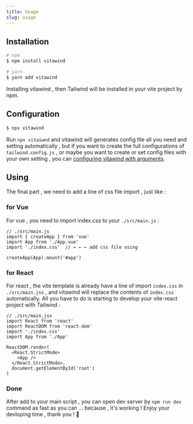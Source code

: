 ```yaml
---
title: Usage
slug: usage
---
```


## Installation
```bash
# npm
$ npm install vitawind 

# yarn
$ yarn add vitawind 
```
Installing vitawind , then Tailwind will be installed in your vite project by npm.

## Configuration
```bash
$ npx vitawind
```
Run `npx vitaiwnd` and vitawind will generates config file all you need and setting automatically , but if you want to create the full configurations of `tailwind.config.js` , or maybe you want to create or set config files with your own setting , you can [configuring vitawind with arguments](#configuring-with-arguments).

## Using
The final part , we need to add a line of css file import , just like :

### for Vue
For vue , you need to import index.css to your `./src/main.js` :
```js{4}
// ./src/main.js
import { createApp } from 'vue'
import App from './App.vue'
import './index.css'  // ← ← ← add css file using

createApp(App).mount('#app')
```

### for React
For react , the vite template is already have a line of import `index.css` in `./src/main.jsx` , and vitawind will replace the contents of `index.css` automatically. All you have to do is starting to develop your vite-react project with Tailwind :
```jsx{4}
// ./src/main.jsx
import React from 'react'
import ReactDOM from 'react-dom'
import './index.css'
import App from './App'

ReactDOM.render(
  <React.StrictMode>
    <App />
  </React.StrictMode>,
  document.getElementById('root')
)
```

### Done
After add to your main script , you can open dev server by `npm run dev` command as fast as you can ... because , it's working ! Enjoy your devloping time , thank you ! 🤪